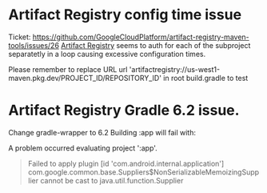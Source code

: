 # Artifact Registry config time issue
Ticket: https://github.com/GoogleCloudPlatform/artifact-registry-maven-tools/issues/26
[Artifact Registry](https://github.com/GoogleCloudPlatform/artifact-registry-maven-tools) seems to auth for each of the subproject separatetly in a loop causing excessive configuration times.

Please remember to replace URL
url 'artifactregistry://us-west1-maven.pkg.dev/PROJECT_ID/REPOSITORY_ID'
in root build.gradle to test


# Artifact Registry Gradle 6.2 issue.

Change gradle-wrapper to 6.2
Building :app will fail with:

A problem occurred evaluating project ':app'.
> Failed to apply plugin [id 'com.android.internal.application']
   > com.google.common.base.Suppliers$NonSerializableMemoizingSupplier cannot be cast to java.util.function.Supplier
